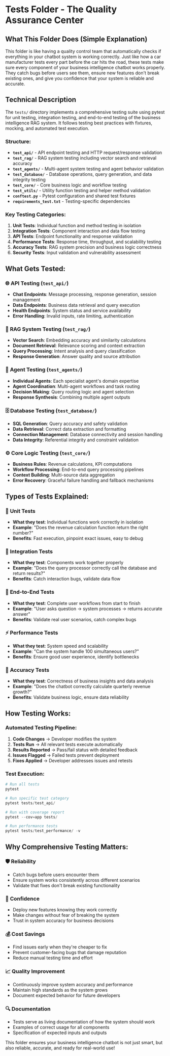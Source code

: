 # Tests Folder - The Quality Assurance Center

## What This Folder Does (Simple Explanation)
This folder is like having a quality control team that automatically checks if everything in your chatbot system is working correctly. Just like how a car manufacturer tests every part before the car hits the road, these tests make sure every component of your business intelligence chatbot works properly. They catch bugs before users see them, ensure new features don't break existing ones, and give you confidence that your system is reliable and accurate.

## Technical Description
The `tests/` directory implements a comprehensive testing suite using pytest for unit testing, integration testing, and end-to-end testing of the business intelligence RAG system. It follows testing best practices with fixtures, mocking, and automated test execution.

### Structure:
- **`test_api/`** - API endpoint testing and HTTP request/response validation
- **`test_rag/`** - RAG system testing including vector search and retrieval accuracy
- **`test_agents/`** - Multi-agent system testing and agent behavior validation
- **`test_database/`** - Database operations, query generation, and data integrity testing
- **`test_core/`** - Core business logic and workflow testing
- **`test_utils/`** - Utility function testing and helper method validation
- **`conftest.py`** - Pytest configuration and shared test fixtures
- **`requirements_test.txt`** - Testing-specific dependencies

### Key Testing Categories:
1. **Unit Tests**: Individual function and method testing in isolation
2. **Integration Tests**: Component interaction and data flow testing
3. **API Tests**: Endpoint functionality and response validation
4. **Performance Tests**: Response time, throughput, and scalability testing
5. **Accuracy Tests**: RAG system precision and business logic correctness
6. **Security Tests**: Input validation and vulnerability assessment

## What Gets Tested:

### 🌐 **API Testing (`test_api/`)**
- **Chat Endpoints**: Message processing, response generation, session management
- **Data Endpoints**: Business data retrieval and query execution
- **Health Endpoints**: System status and service availability
- **Error Handling**: Invalid inputs, rate limiting, authentication

### 🧠 **RAG System Testing (`test_rag/`)**
- **Vector Search**: Embedding accuracy and similarity calculations
- **Document Retrieval**: Relevance scoring and context extraction
- **Query Processing**: Intent analysis and query classification
- **Response Generation**: Answer quality and source attribution

### 🤖 **Agent Testing (`test_agents/`)**
- **Individual Agents**: Each specialist agent's domain expertise
- **Agent Coordination**: Multi-agent workflows and task routing
- **Decision Making**: Query routing logic and agent selection
- **Response Synthesis**: Combining multiple agent outputs

### 🗄️ **Database Testing (`test_database/`)**
- **SQL Generation**: Query accuracy and safety validation
- **Data Retrieval**: Correct data extraction and formatting
- **Connection Management**: Database connectivity and session handling
- **Data Integrity**: Referential integrity and constraint validation

### ⚙️ **Core Logic Testing (`test_core/`)**
- **Business Rules**: Revenue calculations, KPI computations
- **Workflow Processing**: End-to-end query processing pipelines
- **Context Building**: Multi-source data aggregation
- **Error Recovery**: Graceful failure handling and fallback mechanisms

## Types of Tests Explained:

### 🧪 **Unit Tests**
- **What they test**: Individual functions work correctly in isolation
- **Example**: "Does the revenue calculation function return the right number?"
- **Benefits**: Fast execution, pinpoint exact issues, easy to debug

### 🔗 **Integration Tests**
- **What they test**: Components work together properly
- **Example**: "Does the query processor correctly call the database and return results?"
- **Benefits**: Catch interaction bugs, validate data flow

### 🎯 **End-to-End Tests**
- **What they test**: Complete user workflows from start to finish
- **Example**: "User asks question → system processes → returns accurate answer"
- **Benefits**: Validate real user scenarios, catch complex bugs

### ⚡ **Performance Tests**
- **What they test**: System speed and scalability
- **Example**: "Can the system handle 100 simultaneous users?"
- **Benefits**: Ensure good user experience, identify bottlenecks

### 🎪 **Accuracy Tests**
- **What they test**: Correctness of business insights and data analysis
- **Example**: "Does the chatbot correctly calculate quarterly revenue growth?"
- **Benefits**: Validate business logic, ensure data reliability

## How Testing Works:

### Automated Testing Pipeline:
1. **Code Changes** → Developer modifies the system
2. **Tests Run** → All relevant tests execute automatically
3. **Results Reported** → Pass/fail status with detailed feedback
4. **Issues Flagged** → Failed tests prevent deployment
5. **Fixes Applied** → Developer addresses issues and retests

### Test Execution:
```powershell
# Run all tests
pytest

# Run specific test category
pytest tests/test_api/

# Run with coverage report
pytest --cov=app tests/

# Run performance tests
pytest tests/test_performance/ -v
```

## Why Comprehensive Testing Matters:

### 🛡️ **Reliability**
- Catch bugs before users encounter them
- Ensure system works consistently across different scenarios
- Validate that fixes don't break existing functionality

### 🚀 **Confidence**
- Deploy new features knowing they work correctly
- Make changes without fear of breaking the system
- Trust in system accuracy for business decisions

### 💰 **Cost Savings**
- Find issues early when they're cheaper to fix
- Prevent customer-facing bugs that damage reputation
- Reduce manual testing time and effort

### 📈 **Quality Improvement**
- Continuously improve system accuracy and performance
- Maintain high standards as the system grows
- Document expected behavior for future developers

### 🔍 **Documentation**
- Tests serve as living documentation of how the system should work
- Examples of correct usage for all components
- Specification of expected inputs and outputs

This folder ensures your business intelligence chatbot is not just smart, but also reliable, accurate, and ready for real-world use!